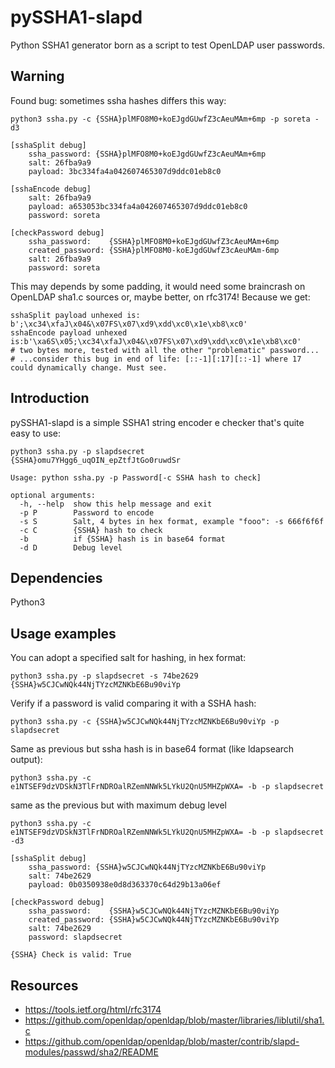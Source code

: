 # pySSHA1-slapd
Python SSHA1 generator born as a script to test OpenLDAP user passwords.

Warning
-------
Found bug: sometimes ssha hashes differs this way:
````
python3 ssha.py -c {SSHA}plMFO8M0+koEJgdGUwfZ3cAeuMAm+6mp -p soreta -d3

[sshaSplit debug]
	ssha_password: {SSHA}plMFO8M0+koEJgdGUwfZ3cAeuMAm+6mp 
	salt: 26fba9a9 
	payload: 3bc334fa4a042607465307d9ddc01eb8c0

[sshaEncode debug]
 	salt: 26fba9a9 
	payload: a653053bc334fa4a042607465307d9ddc01eb8c0
	password: soreta

[checkPassword debug]
 	ssha_password:    {SSHA}plMFO8M0+koEJgdGUwfZ3cAeuMAm+6mp
	created_password: {SSHA}plMFO8M0-koEJgdGUwfZ3cAeuMAm-6mp
	salt: 26fba9a9
	password: soreta
````
This may depends by some padding, it would need some braincrash on OpenLDAP sha1.c sources or, maybe better, on rfc3174!
Because we get:

````
sshaSplit payload unhexed is: b';\xc34\xfaJ\x04&\x07FS\x07\xd9\xdd\xc0\x1e\xb8\xc0'
sshaEncode payload unhexed is:b'\xa6S\x05;\xc34\xfaJ\x04&\x07FS\x07\xd9\xdd\xc0\x1e\xb8\xc0'
# two bytes more, tested with all the other "problematic" password... 
# ...consider this bug in end of life: [::-1][:17][::-1] where 17 could dynamically change. Must see.
````

Introduction
------------
pySSHA1-slapd is a simple SSHA1 string encoder e checker that's quite easy to use:
````
python3 ssha.py -p slapdsecret
{SSHA}omu7YHgg6_uqOIN_epZtfJtGo0ruwdSr 

Usage: python ssha.py -p Password[-c SSHA hash to check]

optional arguments:
  -h, --help  show this help message and exit
  -p P        Password to encode
  -s S        Salt, 4 bytes in hex format, example "fooo": -s 666f6f6f
  -c C        {SSHA} hash to check
  -b          if {SSHA} hash is in base64 format
  -d D        Debug level

````

Dependencies
------------
Python3

Usage examples
--------------

You can adopt a specified salt for hashing, in hex format:
````
python3 ssha.py -p slapdsecret -s 74be2629
{SSHA}w5CJCwNQk44NjTYzcMZNKbE6Bu90viYp 
````

Verify if a password is valid comparing it with a SSHA hash:
````
python3 ssha.py -c {SSHA}w5CJCwNQk44NjTYzcMZNKbE6Bu90viYp -p slapdsecret
````

Same as previous but ssha hash is in base64 format (like ldapsearch output):
````
python3 ssha.py -c e1NTSEF9dzVDSkN3TlFrNDROalRZemNNWk5LYkU2QnU5MHZpWXA= -b -p slapdsecret
````

same as the previous but with maximum debug level
````
python3 ssha.py -c e1NTSEF9dzVDSkN3TlFrNDROalRZemNNWk5LYkU2QnU5MHZpWXA= -b -p slapdsecret -d3

[sshaSplit debug]
	ssha_password: {SSHA}w5CJCwNQk44NjTYzcMZNKbE6Bu90viYp 
	salt: 74be2629 
	payload: 0b0350938e0d8d363370c64d29b13a06ef

[checkPassword debug]
 	ssha_password:    {SSHA}w5CJCwNQk44NjTYzcMZNKbE6Bu90viYp
	created_password: {SSHA}w5CJCwNQk44NjTYzcMZNKbE6Bu90viYp
	salt: 74be2629
	password: slapdsecret

{SSHA} Check is valid: True
````

Resources
---------
- https://tools.ietf.org/html/rfc3174
- https://github.com/openldap/openldap/blob/master/libraries/liblutil/sha1.c
- https://github.com/openldap/openldap/blob/master/contrib/slapd-modules/passwd/sha2/README
